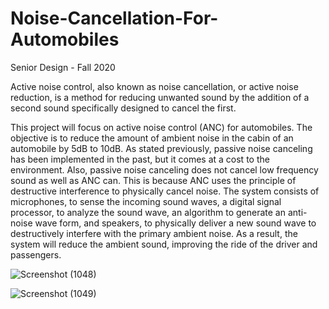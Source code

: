 # Noise-Cancellation-For-Automobiles
Senior Design - Fall 2020

Active noise control, also known as noise cancellation, or active noise reduction, is a method for reducing unwanted sound by the addition of a second sound specifically designed to cancel the first.

This project will focus on active noise control (ANC) for automobiles. The objective is to reduce the amount of ambient noise in the cabin of an automobile by 5dB to 10dB. As stated previously, passive noise canceling has been implemented in the past, but it comes at a cost to the environment. Also, passive noise canceling does not cancel low frequency sound as well as ANC can. This is because ANC uses the principle of destructive interference to physically cancel noise. The system consists of microphones, to sense the incoming sound waves, a digital signal processor, to analyze the sound wave, an algorithm to generate an anti-noise wave form, and speakers, to physically deliver a new sound wave to destructively interfere with the primary ambient noise. As a result, the system will reduce the ambient sound, improving the ride of the driver and passengers.

![Screenshot (1048)](https://user-images.githubusercontent.com/102126445/160245445-18003de7-f67b-4ed7-b227-db8310e67075.png)

![Screenshot (1049)](https://user-images.githubusercontent.com/102126445/160245570-8ee91dcb-1bc0-40e0-b860-87a466298047.png)




